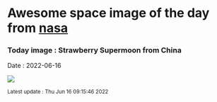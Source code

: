 
# Awesome space image of the day from [nasa](https://api.nasa.gov/)

### Today image : Strawberry Supermoon from China

Date : 2022-06-16


![](https://apod.nasa.gov/apod/image/2206/StrawberrySupermoonfromChina1024.jpg)

<small>Latest update : Thu Jun 16 09:15:46 2022</small>



